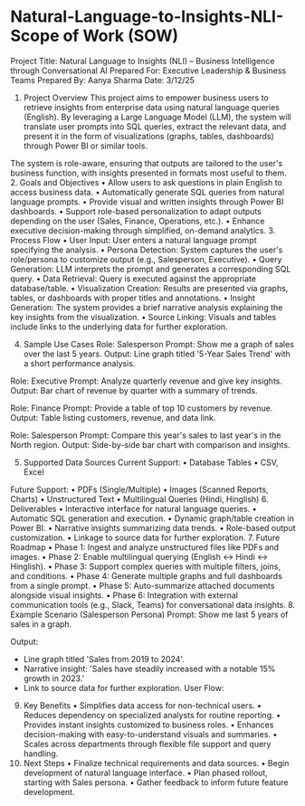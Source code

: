 # Natural-Language-to-Insights-NLI-Scope of Work (SOW)
Project Title:
Natural Language to Insights (NLI) – Business Intelligence through Conversational AI
Prepared For:
Executive Leadership & Business Teams
Prepared By:
Aanya Sharma
Date:
3/12/25
1. Project Overview
This project aims to empower business users to retrieve insights from enterprise data using natural language queries (English). By leveraging a Large Language Model (LLM), the system will translate user prompts into SQL queries, extract the relevant data, and present it in the form of visualizations (graphs, tables, dashboards) through Power BI or similar tools.

The system is role-aware, ensuring that outputs are tailored to the user's business function, with insights presented in formats most useful to them.
2. Goals and Objectives
• Allow users to ask questions in plain English to access business data.
• Automatically generate SQL queries from natural language prompts.
• Provide visual and written insights through Power BI dashboards.
• Support role-based personalization to adapt outputs depending on the user (Sales, Finance, Operations, etc.).
• Enhance executive decision-making through simplified, on-demand analytics.
3. Process Flow
• User Input: User enters a natural language prompt specifying the analysis.
• Persona Detection: System captures the user's role/persona to customize output (e.g., Salesperson, Executive).
• Query Generation: LLM interprets the prompt and generates a corresponding SQL query.
• Data Retrieval: Query is executed against the appropriate database/table.
• Visualization Creation: Results are presented via graphs, tables, or dashboards with proper titles and annotations.
• Insight Generation: The system provides a brief narrative analysis explaining the key insights from the visualization.
• Source Linking: Visuals and tables include links to the underlying data for further exploration.

4. Sample Use Cases
Role: Salesperson
Prompt: Show me a graph of sales over the last 5 years.
Output: Line graph titled '5-Year Sales Trend' with a short performance analysis.


Role: Executive
Prompt: Analyze quarterly revenue and give key insights.
Output: Bar chart of revenue by quarter with a summary of trends.


Role: Finance
Prompt: Provide a table of top 10 customers by revenue.
Output: Table listing customers, revenue, and data link.


Role: Salesperson
Prompt: Compare this year's sales to last year's in the North region.
Output: Side-by-side bar chart with comparison and insights.


5. Supported Data Sources
Current Support:
• Database Tables
• CSV, Excel

Future Support:
• PDFs (Single/Multiple)
• Images (Scanned Reports, Charts)
• Unstructured Text
• Multilingual Queries (Hindi, Hinglish)
6. Deliverables
• Interactive interface for natural language queries.
• Automatic SQL generation and execution.
• Dynamic graph/table creation in Power BI.
• Narrative insights summarizing data trends.
• Role-based output customization.
• Linkage to source data for further exploration.
7. Future Roadmap
• Phase 1: Ingest and analyze unstructured files like PDFs and images.
• Phase 2: Enable multilingual querying (English ↔ Hindi ↔ Hinglish).
• Phase 3: Support complex queries with multiple filters, joins, and conditions.
• Phase 4: Generate multiple graphs and full dashboards from a single prompt.
• Phase 5: Auto-summarize attached documents alongside visual insights.
• Phase 6: Integration with external communication tools (e.g., Slack, Teams) for conversational data insights.
8. Example Scenario (Salesperson Persona)
Prompt:
Show me last 5 years of sales in a graph.

Output:
- Line graph titled 'Sales from 2019 to 2024'.
- Narrative insight: 'Sales have steadily increased with a notable 15% growth in 2023.'
- Link to source data for further exploration.
User Flow:  


9. Key Benefits
• Simplifies data access for non-technical users.
• Reduces dependency on specialized analysts for routine reporting.
• Provides instant insights customized to business roles.
• Enhances decision-making with easy-to-understand visuals and summaries.
• Scales across departments through flexible file support and query handling.
10. Next Steps
• Finalize technical requirements and data sources.
• Begin development of natural language interface.
• Plan phased rollout, starting with Sales persona.
• Gather feedback to inform future feature development.



